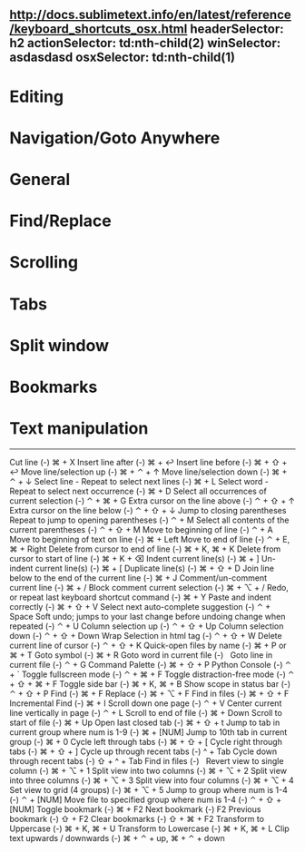 http://docs.sublimetext.info/en/latest/reference/keyboard_shortcuts_osx.html
headerSelector: h2
actionSelector: td:nth-child(2)
winSelector: asdasdasd
osxSelector: td:nth-child(1)
-----------------------------
# Editing
# Navigation/Goto Anywhere
# General
# Find/Replace
# Scrolling
# Tabs
# Split window
# Bookmarks
# Text manipulation
-----------------------------
Cut line (-) ⌘ + X
Insert line after (-) ⌘ + ↩
Insert line before (-) ⌘ + ⇧ + ↩
Move line/selection up (-) ⌘ + ⌃ + ↑
Move line/selection down (-) ⌘ + ⌃ + ↓
Select line - Repeat to select next lines (-) ⌘ + L
Select word - Repeat to select next occurrence (-) ⌘ + D
Select all occurrences of current selection (-) ⌃ + ⌘ + G
Extra cursor on the line above (-) ⌃ + ⇧ + ↑
Extra cursor on the line below (-) ⌃ + ⇧ + ↓
Jump to closing parentheses Repeat to jump to opening parentheses (-) ⌃ + M
Select all contents of the current parentheses (-) ⌃ + ⇧ + M
Move to beginning of line (-) ⌃ + A
Move to beginning of text on line (-) ⌘ + Left
Move to end of line (-) ⌃ + E, ⌘ + Right
Delete from cursor to end of line (-) ⌘ + K, ⌘ + K
Delete from cursor to start of line (-) ⌘ + K + ⌫
Indent current line(s) (-) ⌘ + ]
Un-indent current line(s) (-) ⌘ + [
Duplicate line(s) (-) ⌘ + ⇧ + D
Join line below to the end of the current line (-) ⌘ + J
Comment/un-comment current line (-) ⌘ + /
Block comment current selection (-) ⌘ + ⌥ + /
Redo, or repeat last keyboard shortcut command (-) ⌘ + Y
Paste and indent correctly (-) ⌘ + ⇧ + V
Select next auto-complete suggestion (-) ⌃ + Space
Soft undo; jumps to your last change before undoing change when repeated (-) ⌃ + U
Column selection up (-) ⌃ + ⇧ + Up
Column selection down (-) ⌃ + ⇧ + Down
Wrap Selection in html tag (-) ⌃ + ⇧ + W
Delete current line of cursor (-) ⌃ + ⇧ + K
Quick-open files by name (-) ⌘ + P or ⌘ + T
Goto symbol (-) ⌘ + R
Goto word in current file (-)  
Goto line in current file (-) ⌃ + G
Command Palette (-) ⌘ + ⇧ + P
Python Console (-) ⌃ + `
Toggle fullscreen mode (-) ⌃ + ⌘ + F
Toggle distraction-free mode (-) ⌃ + ⇧ + ⌘ + F
Toggle side bar (-) ⌘ + K, ⌘ + B
Show scope in status bar (-) ⌃ + ⇧ + P
Find (-) ⌘ + F
Replace (-) ⌘ + ⌥ + F
Find in files (-) ⌘ + ⇧ + F
Incremental Find (-) ⌘ + I
Scroll down one page (-) ⌃ + V
Center current line vertically in page (-) ⌃ + L
Scroll to end of file (-) ⌘ + Down
Scroll to start of file (-) ⌘ + Up
Open last closed tab (-) ⌘ + ⇧ + t
Jump to tab in current group where num is 1-9 (-) ⌘ + [NUM]
Jump to 10th tab in current group (-) ⌘ + 0
Cycle left through tabs (-) ⌘ + ⇧ + [
Cycle right through tabs (-) ⌘ + ⇧ + ]
Cycle up through recent tabs (-) ^ + Tab
Cycle down through recent tabs (-) ⇧ + ^ + Tab
Find in files (-)  
Revert view to single column (-) ⌘ + ⌥ + 1
Split view into two columns (-) ⌘ + ⌥ + 2
Split view into three columns (-) ⌘ + ⌥ + 3
Split view into four columns (-) ⌘ + ⌥ + 4
Set view to grid (4 groups) (-) ⌘ + ⌥ + 5
Jump to group where num is 1-4 (-) ⌃ + [NUM]
Move file to specified group where num is 1-4 (-) ⌃ + ⇧ + [NUM]
Toggle bookmark (-) ⌘ + F2
Next bookmark (-) F2
Previous bookmark (-) ⇧ + F2
Clear bookmarks (-) ⇧ + ⌘ + F2
Transform to Uppercase (-) ⌘ + K, ⌘ + U
Transform to Lowercase (-) ⌘ + K, ⌘ + L
Clip text upwards / downwards (-) ⌘ + ⌃ + up, ⌘ + ⌃ + down
